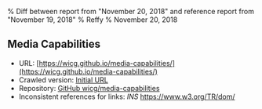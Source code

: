 % Diff between report from "November 20, 2018" and reference report from "November 19, 2018"
% Reffy
% November 20, 2018

## Media Capabilities

- URL: [https://wicg.github.io/media-capabilities/](https://wicg.github.io/media-capabilities/)
- Crawled version: [Initial URL](https://wicg.github.io/media-capabilities/)
- Repository: [GitHub wicg/media-capabilities](https://github.com/wicg/media-capabilities)
- Inconsistent references for links: *INS* https://www.w3.org/TR/dom/


